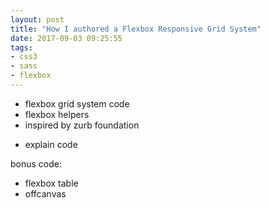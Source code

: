 ```yaml
---
layout: post
title: "How I authored a Flexbox Responsive Grid System"
date: 2017-09-03 09:25:55
tags:
- css3
- sass
- flexbox
---
```


- flexbox grid system code
- flexbox helpers
- inspired by zurb foundation

* explain code

bonus code:

- flexbox table
- offcanvas
